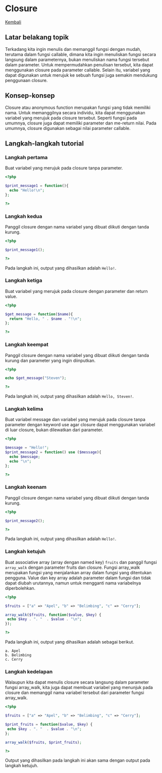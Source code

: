 # Closure

[Kembali](readme.md)

## Latar belakang topik

Terkadang kita ingin menulis dan memanggil fungsi dengan mudah, terutama dalam fungsi callable, dimana kita ingin menuliskan fungsi secara langsung dalam parameternya, bukan menuliskan nama fungsi tersebut dalam parameter. Untuk mempermudahkan penulisan tersebut, kita dapat menggunakan closure pada parameter callable. Selain itu, variabel yang dapat digunakan untuk merujuk ke sebuah fungsi juga semakin mendukung penggunaan closure.

## Konsep-konsep

Closure atau anonymous function merupakan fungsi yang tidak memiliki nama. Untuk memanggilnya secara individu, kita dapat menggunakan variabel yang merujuk pada closure tersebut. Seperti fungsi pada umumnya, closure juga dapat memiliki parameter dan me-return nilai. Pada umumnya, closure digunakan sebagai nilai parameter callable. 

## Langkah-langkah tutorial

### Langkah pertama

Buat variabel yang merujuk pada closure tanpa parameter.

```php
<?php

$print_message1 = function(){
  echo "Hello!\n";
};

?>
```

### Langkah kedua

Panggil closure dengan nama variabel yang dibuat diikuti dengan tanda kurung.

```php
<?php

$print_message1();

?>
```

Pada langkah ini, output yang dihasilkan adalah `Hello!`.

### Langkah ketiga

Buat variabel yang merujuk pada closure dengan parameter dan return value.

```php
<?php

$get_message = function($name){
  return "Hello, " . $name . "!\n";
};

?>
```

### Langkah keempat

Panggil closure dengan nama variabel yang dibuat diikuti dengan tanda kurung dan parameter yang ingin diinputkan.

```php
<?php

echo $get_message("Steven");

?>
```

Pada langkah ini, output yang dihasilkan adalah `Hello, Steven!`.

### Langkah kelima

Buat variabel message dan variabel yang merujuk pada closure tanpa parameter dengan keyword use agar closure dapat menggunakan variabel di luar closure, bukan dilewatkan dari parameter.

```php
<?php

$message = "Hello!";
$print_message2 = function() use ($message){
  echo $message;
  echo "\n";
};

?>
```

### Langkah keenam

Panggil closure dengan nama variabel yang dibuat diikuti dengan tanda kurung.

```php
<?php

$print_message2();

?>
```

Pada langkah ini, output yang dihasilkan adalah `Hello!`.

### Langkah ketujuh

Buat associative array (array dengan named key) `fruits` dan panggil fungsi `array_walk` dengan parameter fruits dan closure. Fungsi array_walk merupakan fungsi yang menjalankan array dalam fungsi yang ditentukan pengguna. Value dan key array adalah parameter dalam fungsi dan tidak dapat diubah urutannya, namun untuk mengganti nama variabelnya diperbolehkan.

```php
<?php

$fruits = ["a" => "Apel", "b" => "Belimbing", "c" => "Cerry"];

array_walk($fruits, function($value, $key) {
 echo $key . ". "  . $value . "\n";
});

?>
```

Pada langkah ini, output yang dihasilkan adalah sebagai berikut.
```
a. Apel
b. Belimbing
c. Cerry
```

### Langkah kedelapan

Walaupun kita dapat menulis closure secara langsung dalam parameter fungsi array_walk, kita juga dapat membuat variabel yang menunjuk pada closure dan memanggil nama variabel tersebut dari parameter fungsi array_walk.

```php
<?php

$fruits = ["a" => "Apel", "b" => "Belimbing", "c" => "Cerry"];

$print_fruits = function($value, $key) {
 echo $key . ". "  . $value . "\n";
};

array_walk($fruits, $print_fruits);

?>
```

Output yang dihasilkan pada langkah ini akan sama dengan output pada langkah ketujuh.
